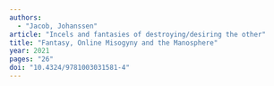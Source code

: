 ```yaml
---
authors:
  - "Jacob, Johanssen"
article: "Incels and fantasies of destroying/desiring the other"
title: "Fantasy, Online Misogyny and the Manosphere"
year: 2021
pages: "26"
doi: "10.4324/9781003031581-4"
---
```

